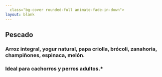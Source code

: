 ```yaml
---
  class="bg-cover rounded-full animate-fade-in-down">
layout: blank
---
```

<turbo-frame id="the_pit" loading="lazy">
  <div style="background-image: url('../../assets/img/circles/escarapela_pescado.jpg')"
  class="bg-cover rounded-full animate-fade-in-down">
    <div class="escarapela md:w-96 md:h-96 border-mostaza-300">
      <h2 class="text-4xl">Pescado</h2>
      <h3 class="py-2 mx-8 text-xl font-bold text-center">
        Arroz integral, yogur natural, papa criolla, brócoli, zanahoria, champiñones, espinaca, melón.
      </h3>
      <h3 class="mx-8 text-xl">Ideal para cachorros y perros adultos.*</h3>
    </div>
  </div>
</turbo-frame>

